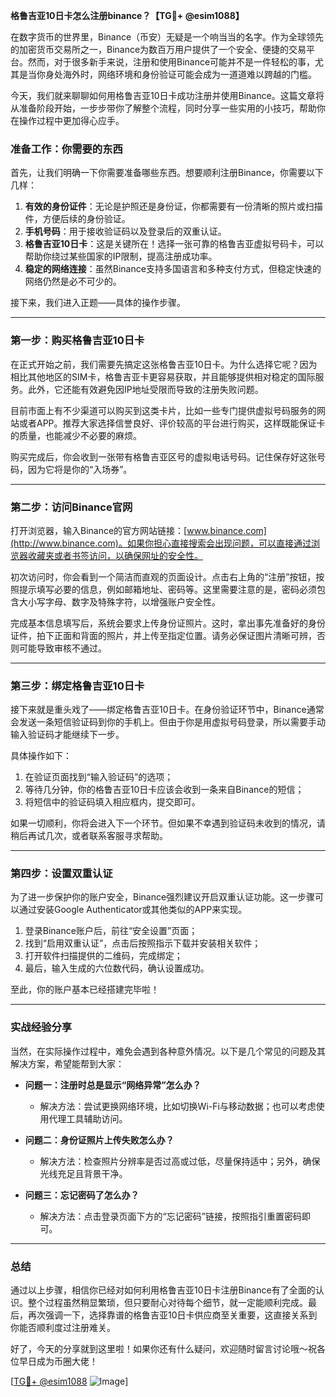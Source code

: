 **格鲁吉亚10日卡怎么注册binance？【TG💪+ @esim1088】**

在数字货币的世界里，Binance（币安）无疑是一个响当当的名字。作为全球领先的加密货币交易所之一，Binance为数百万用户提供了一个安全、便捷的交易平台。然而，对于很多新手来说，注册和使用Binance可能并不是一件轻松的事，尤其是当你身处海外时，网络环境和身份验证可能会成为一道道难以跨越的门槛。

今天，我们就来聊聊如何用格鲁吉亚10日卡成功注册并使用Binance。这篇文章将从准备阶段开始，一步步带你了解整个流程，同时分享一些实用的小技巧，帮助你在操作过程中更加得心应手。

### 准备工作：你需要的东西

首先，让我们明确一下你需要准备哪些东西。想要顺利注册Binance，你需要以下几样：

1. **有效的身份证件**：无论是护照还是身份证，你都需要有一份清晰的照片或扫描件，方便后续的身份验证。
2. **手机号码**：用于接收验证码以及登录后的双重认证。
3. **格鲁吉亚10日卡**：这是关键所在！选择一张可靠的格鲁吉亚虚拟号码卡，可以帮助你绕过某些国家的IP限制，提高注册成功率。
4. **稳定的网络连接**：虽然Binance支持多国语言和多种支付方式，但稳定快速的网络仍然是必不可少的。

接下来，我们进入正题——具体的操作步骤。

---

### 第一步：购买格鲁吉亚10日卡

在正式开始之前，我们需要先搞定这张格鲁吉亚10日卡。为什么选择它呢？因为相比其他地区的SIM卡，格鲁吉亚卡更容易获取，并且能够提供相对稳定的国际服务。此外，它还能有效避免因IP地址受限而导致的注册失败问题。

目前市面上有不少渠道可以购买到这类卡片，比如一些专门提供虚拟号码服务的网站或者APP。推荐大家选择信誉良好、评价较高的平台进行购买，这样既能保证卡的质量，也能减少不必要的麻烦。

购买完成后，你会收到一张带有格鲁吉亚区号的虚拟电话号码。记住保存好这张号码，因为它将是你的“入场券”。

---

### 第二步：访问Binance官网

打开浏览器，输入Binance的官方网站链接：[www.binance.com](http://www.binance.com)。如果你担心直接搜索会出现问题，可以直接通过浏览器收藏夹或者书签访问，以确保网址的安全性。

初次访问时，你会看到一个简洁而直观的页面设计。点击右上角的“注册”按钮，按照提示填写必要的信息，例如邮箱地址、密码等。这里需要注意的是，密码必须包含大小写字母、数字及特殊字符，以增强账户安全性。

完成基本信息填写后，系统会要求上传身份证照片。这时，拿出事先准备好的身份证件，拍下正面和背面的照片，并上传至指定位置。请务必保证图片清晰可辨，否则可能导致审核不通过。

---

### 第三步：绑定格鲁吉亚10日卡

接下来就是重头戏了——绑定格鲁吉亚10日卡。在身份验证环节中，Binance通常会发送一条短信验证码到你的手机上。但由于你是用虚拟号码登录，所以需要手动输入验证码才能继续下一步。

具体操作如下：
1. 在验证页面找到“输入验证码”的选项；
2. 等待几分钟，你的格鲁吉亚10日卡应该会收到一条来自Binance的短信；
3. 将短信中的验证码填入相应框内，提交即可。

如果一切顺利，你将会进入下一个环节。但如果不幸遇到验证码未收到的情况，请稍后再试几次，或者联系客服寻求帮助。

---

### 第四步：设置双重认证

为了进一步保护你的账户安全，Binance强烈建议开启双重认证功能。这一步骤可以通过安装Google Authenticator或其他类似的APP来实现。

1. 登录Binance账户后，前往“安全设置”页面；
2. 找到“启用双重认证”，点击后按照指示下载并安装相关软件；
3. 打开软件扫描提供的二维码，完成绑定；
4. 最后，输入生成的六位数代码，确认设置成功。

至此，你的账户基本已经搭建完毕啦！

---

### 实战经验分享

当然，在实际操作过程中，难免会遇到各种意外情况。以下是几个常见的问题及其解决方案，希望能帮到大家：

- **问题一：注册时总是显示“网络异常”怎么办？**
  - 解决方法：尝试更换网络环境，比如切换Wi-Fi与移动数据；也可以考虑使用代理工具辅助访问。

- **问题二：身份证照片上传失败怎么办？**
  - 解决方法：检查照片分辨率是否过高或过低，尽量保持适中；另外，确保光线充足且背景干净。

- **问题三：忘记密码了怎么办？**
  - 解决方法：点击登录页面下方的“忘记密码”链接，按照指引重置密码即可。

---

### 总结

通过以上步骤，相信你已经对如何利用格鲁吉亚10日卡注册Binance有了全面的认识。整个过程虽然稍显繁琐，但只要耐心对待每个细节，就一定能顺利完成。最后，再次强调一下，选择靠谱的格鲁吉亚10日卡供应商至关重要，这直接关系到你能否顺利度过注册难关。

好了，今天的分享就到这里啦！如果你还有什么疑问，欢迎随时留言讨论哦～祝各位早日成为币圈大佬！

[[TG💪+ @esim1088](https://t.me/s/esim1088) ![Image](https://i.postimg.cc/4NQfJmqS/Snipaste-2025-05-13-00-14-12.png)]